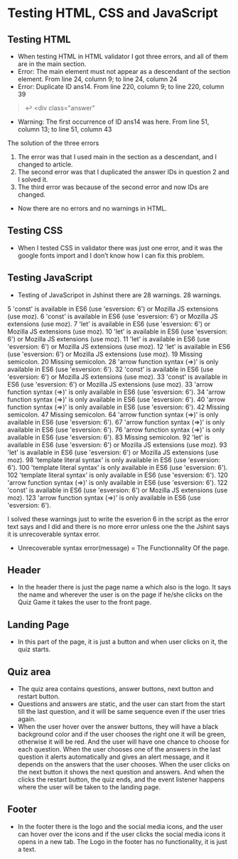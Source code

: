 # Testing HTML, CSS and JavaScript


## Testing HTML

- When testing HTML in HTML validator I got three errors, and all of them are in the main
section.
- Error: The main element must
not appear as a
descendant of the section
element.
From line 24, column 9; to line
24, column 24
- Error: Duplicate ID
ans14.
From line 220, column 9; to line
220, column 39
>↩ <div class="answer"
- Warning: The first
occurrence of ID ans14
was here.
From line 51, column 13; to line
51, column 43
<div class="answer"

### The solution of the three errors

1. The error was that I used main in the section as a descendant, and I changed to
article.
2. The second error was that I duplicated the answer IDs in question 2 and I solved it.
3. The third error was because of the second error and now IDs are changed.

- Now there are no errors and no warnings in HTML.

 
## Testing CSS

- When I tested CSS in validator there was just one error, and it was the google fonts import
and I don’t know how I can fix this problem.


## Testing JavaScript

- Testing of JavaScripot in Jshinst there are 28 warnings.
28 warnings. 

5 'const' is available in ES6 (use 'esversion: 6') or Mozilla JS extensions (use moz).
6 'const' is available in ES6 (use 'esversion: 6') or Mozilla JS extensions (use moz).
7 'let' is available in ES6 (use 'esversion: 6') or Mozilla JS extensions (use moz).
10 'let' is available in ES6 (use 'esversion: 6') or Mozilla JS extensions (use moz).
11 'let' is available in ES6 (use 'esversion: 6') or Mozilla JS extensions (use moz).
12 'let' is available in ES6 (use 'esversion: 6') or Mozilla JS extensions (use moz).
19 Missing semicolon.
20 Missing semicolon.
28 'arrow function syntax (=>)' is only available in ES6 (use 'esversion: 6').
32 'const' is available in ES6 (use 'esversion: 6') or Mozilla JS extensions (use moz).
33 'const' is available in ES6 (use 'esversion: 6') or Mozilla JS extensions (use moz).
33 'arrow function syntax (=>)' is only available in ES6 (use 'esversion: 6').
34 'arrow function syntax (=>)' is only available in ES6 (use 'esversion: 6').
40 'arrow function syntax (=>)' is only available in ES6 (use 'esversion: 6').
42 Missing semicolon.
47 Missing semicolon.
64 'arrow function syntax (=>)' is only available in ES6 (use 'esversion: 6').
67 'arrow function syntax (=>)' is only available in ES6 (use 'esversion: 6').
76 'arrow function syntax (=>)' is only available in ES6 (use 'esversion: 6').
83 Missing semicolon.
92 'let' is available in ES6 (use 'esversion: 6') or Mozilla JS extensions (use moz).
93 'let' is available in ES6 (use 'esversion: 6') or Mozilla JS extensions (use moz).
98 'template literal syntax' is only available in ES6 (use 'esversion: 6').
100 'template literal syntax' is only available in ES6 (use 'esversion: 6').
102 'template literal syntax' is only available in ES6 (use 'esversion: 6').
120 'arrow function syntax (=>)' is only available in ES6 (use 'esversion: 6').
122 'const' is available in ES6 (use 'esversion: 6') or Mozilla JS extensions (use moz).
123 'arrow function syntax (=>)' is only available in ES6 (use 'esversion: 6').

I solved these warnings just to write the esverion 6 in the script as the
error text says and I did and there is no more error unless one the the Jshint
says it is unrecoverable syntax error.

- Unrecoverable syntax error(message) = The Functionnality Of the page. 

## Header

- In the header there is just the page name a which also is the logo. It says the
name and wherever the user is on the page if he/she clicks on the Quiz Game
it takes the user to the front page.

## Landing Page

- In this part of the page, it is just a button and when user clicks on it, the quiz starts.

## Quiz area

- The quiz area contains questions, answer buttons, next button and restart
button.
- Questions and answers are static, and the user can start from the start till the
last question, and it will be same sequence even if the user tries again. 
- When the user hover over the answer buttons, they will have a black background
color and if the user chooses the right one it will be green, otherwise it will be
red. And the user will have one chance to choose for each question. When the
user chooses one of the answers in the last question it alerts automatically
and gives an alert message, and it depends on the answers that the user
chooses. When the user clicks on the next button it shows the next question
and answers. And when the clicks the restart button, the quiz ends, and the
event listener happens where the user will be taken to the landing page.

## Footer

- In the footer there is the logo and the social media icons, and the user can
hover over the icons and if the user clicks the social media icons it opens in a
new tab. The Logo in the footer has no functionality, it is just a text.
